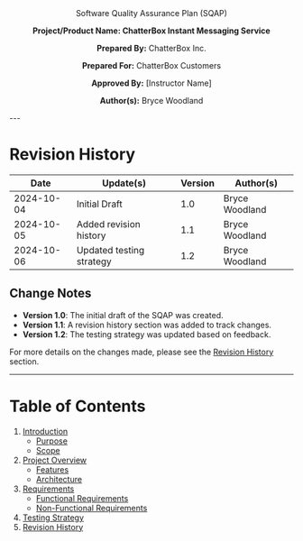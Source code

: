 <div style="text-align: center;>

# Software Quality Assurance Plan (SQAP) 

**Project/Product Name: ChatterBox Instant Messaging Service**

**Prepared By:** ChatterBox Inc.

**Prepared For:** ChatterBox Customers

**Approved By:** [Instructor Name]

**Author(s):** Bryce Woodland

</div>
---

# Revision History


| Date       | Update(s)                | Version | Author(s)        |
|------------|--------------------------|---------|------------------|
| 2024-10-04 | Initial Draft            | 1.0     | Bryce Woodland   |
| 2024-10-05 | Added revision history   | 1.1     | Bryce Woodland   |
| 2024-10-06 | Updated testing strategy | 1.2     | Bryce Woodland   |

## Change Notes
- **Version 1.0**: The initial draft of the SQAP was created.
- **Version 1.1**: A revision history section was added to track changes.
- **Version 1.2**: The testing strategy was updated based on feedback.

For more details on the changes made, please see the [Revision History](#revision-history) section.

---

# Table of Contents

1. [Introduction](#introduction)
   - [Purpose](#purpose)
   - [Scope](#scope)
2. [Project Overview](#project-overview)
   - [Features](#features)
   - [Architecture](#architecture)
3. [Requirements](#requirements)
   - [Functional Requirements](#functional-requirements)
   - [Non-Functional Requirements](#non-functional-requirements)
4. [Testing Strategy](#testing-strategy)
5. [Revision History](#revision-history)
